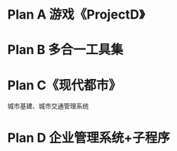 # Plan A 游戏《ProjectD》



# Plan B 多合一工具集



# Plan C《现代都市》

城市基建、城市交通管理系统



# Plan D 企业管理系统+子程序





